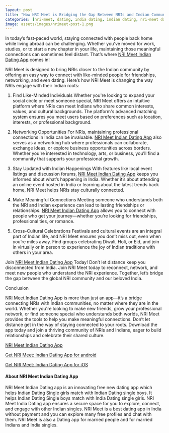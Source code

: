 ```yaml
---
layout: post
title: "How NRI Meet is Bridging the Gap Between NRIs and Indian Communities"
categories: [nri-meet, dating, india dating, indian dating, nri-meet dating app]
image: assets/images/nrimeet-post-1.png
---
```



In today’s fast-paced world, staying connected with people back home while living abroad can be challenging. Whether you’ve moved for work, studies, or to start a new chapter in your life, maintaining those meaningful connections can sometimes feel distant. That’s where [NRI Meet Indian Dating App](https://nrimeet.app/download) comes in!

NRI Meet is designed to bring NRIs closer to the Indian community by offering an easy way to connect with like-minded people for friendships, networking, and even dating. Here’s how NRI Meet is changing the way NRIs engage with their Indian roots:

1. Find Like-Minded Individuals
Whether you're looking to expand your social circle or meet someone special, NRI Meet offers an intuitive platform where NRIs can meet Indians who share common interests, values, and cultural backgrounds. The platform's advanced matching system ensures you meet users based on preferences such as location, interests, or professional background.

2. Networking Opportunities
For NRIs, maintaining professional connections in India can be invaluable. [NRI Meet Indian Dating App](https://nrimeet.app/download) also serves as a networking hub where professionals can collaborate, exchange ideas, or explore business opportunities across borders. Whether you're interested in technology, arts, or business, you’ll find a community that supports your professional growth.

3. Stay Updated with Indian Happenings
With features like local event listings and discussion forums, [NRI Meet Indian Dating App](https://nrimeet.app/download) keeps you informed about what’s happening in India. Whether it’s about attending an online event hosted in India or learning about the latest trends back home, NRI Meet helps NRIs stay culturally connected.

4. Make Meaningful Connections
Meeting someone who understands both the NRI and Indian experience can lead to lasting friendships or relationships. [NRI Meet Indian Dating App](https://nrimeet.app/download) allows you to connect with people who get your journey—whether you’re looking for friendships, professional ties, or romance.

5. Cross-Cultural Celebrations
Festivals and cultural events are an integral part of Indian life, and NRI Meet ensures you don’t miss out, even when you’re miles away. Find groups celebrating Diwali, Holi, or Eid, and join in virtually or in person to experience the joy of Indian traditions with others in your area.

Join [NRI Meet Indian Dating App](https://nrimeet.app/download) Today!
Don’t let distance keep you disconnected from India. Join NRI Meet today to reconnect, network, and meet new people who understand the NRI experience. Together, let’s bridge the gap between the global NRI community and our beloved India.

Conclusion 

[NRI Meet Indian Dating App](https://nrimeet.app/download) is more than just an app—it’s a bridge connecting NRIs with Indian communities, no matter where they are in the world. Whether you're looking to make new friends, grow your professional network, or find someone special who understands both worlds, NRI Meet provides the tools to help you make meaningful connections. Don’t let distance get in the way of staying connected to your roots. Download the app today and join a thriving community of NRIs and Indians, eager to build relationships and celebrate their shared culture.



[NRI Meet Indian Dating App](https://nrimeet.app/download)

[Get NRI Meet: Indian Dating App for android](https://play.google.com/store/apps/details?id=com.koottali.app&hl=en_IN&gl=US)

[Get NRI Meet: Indian Dating App for iOS](https://apps.apple.com/us/app/nri-meet-find-meet-marry-nris/id6448742453)


#### About NRI Meet Indian Dating App

NRI Meet Indian Dating app is an innovating free new dating app which helps Indian Dating Single girls match with Indian Dating single boys. It helps Indian Dating Single boys match with India Dating single girls. NRI Meet India Dating app ensures a secure space for you to explore, connect, and engage with other Indian  singles. NRI Meet is a best dating app in India without payment and you can explore many free profiles and chat with them. NRI Meet is also a Dating app for married people and for married Indians and India singles.